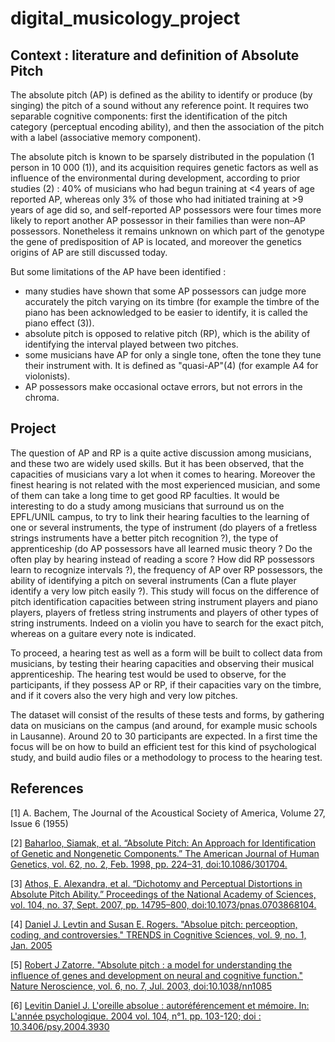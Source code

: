 # digital_musicology_project


## Context : literature and definition of Absolute Pitch

 The absolute pitch (AP) is defined as the ability to identify or produce (by singing) the pitch of a sound without any reference point.
 It requires two separable cognitive components: first the identification of the pitch category (perceptual encoding ability), and then the association of the pitch with a label (associative memory component).

The absolute pitch is known to be sparsely distributed in the population (1 person in 10 000 (1)), and its acquisition requires
genetic factors as well as influence of the environmental during development, according to prior studies (2) :
40% of musicians who had begun training at <4 years of age reported AP, whereas only 3% of those who had initiated training at >9 years of age did so, and self-reported AP possessors were four times more likely to report another AP possessor in their families than were non–AP possessors. Nonetheless it remains unknown on which part of the genotype the gene of predisposition of AP is located, and moreover the genetics origins of AP are still discussed today.

But some limitations of the AP have been identified :
* many studies have shown that some AP possessors can judge more accurately the pitch varying on its timbre (for example the timbre of the piano has been acknowledged to be easier to identify, it is called the piano effect (3)).
* absolute pitch is opposed to relative pitch (RP), which is the ability of identifying the interval played between two pitches.
* some musicians have AP for only a single tone, often the tone they tune their instrument with. It is defined as "quasi-AP"(4) (for example A4 for violonists).
* AP possessors make occasional octave errors, but not errors in the chroma.


## Project

The question of AP and RP is a quite active discussion among musicians, and these two are widely used skills. But it has been observed, that the capacities of musicians vary a lot when it comes to hearing. Moreover the finest hearing is not related with the most experienced musician, and some of them can take a long time to get good RP faculties.
It would be interesting to do a study among musicians that surround us on the EPFL/UNIL campus, to try to link their hearing faculties to the learning of one or several instruments, the type of instrument (do players of a fretless strings instruments have a better pitch recognition ?), the type of apprenticeship (do AP possessors have all learned music theory ? Do the often play by hearing instead of reading a score ? How did RP possessors learn to recognize intervals ?), the frequency of AP over RP possessors, the ability of identifying a pitch on several instruments (Can a flute player identify a very low pitch easily ?).
This study will focus on the difference of pitch identification capacities between string instrument players and piano players, players of fretless string instruments and players of other types of string instruments. Indeed on a violin you have to search for the exact pitch, whereas on a guitare every note is indicated.

To proceed, a hearing test as well as a form will be built to collect data from musicians, by testing their hearing capacities and observing their musical apprenticeship.
The hearing test would be used to observe, for the participants, if they possess AP or RP, if their capacities vary on the timbre, and if it covers also the very high and very low pitches.

The dataset will consist of the results of these tests and forms, by gathering data on musicians on the campus (and around, for example music schools in Lausanne). Around 20 to 30 participants are expected.
In a first time the focus will be on how to build an efficient test for this kind of psychological study, and build audio files or a methodology to process to the hearing test.




## References


[1] A. Bachem, The Journal of the Acoustical Society of America, Volume 27, Issue 6 (1955)

[2]  [Baharloo, Siamak, et al. “Absolute Pitch: An Approach for Identification of Genetic and Nongenetic Components.” The American Journal of Human Genetics, vol. 62, no. 2, Feb. 1998, pp. 224–31, doi:10.1086/301704.](https://ac.els-cdn.com/S0002929707634867/1-s2.0-S0002929707634867-main.pdf?_tid=9d87961d-6596-4e64-886e-a8b22427e70b&acdnat=1521634550_f2bf5bc2e82c5fe352dda867c01d576b)

[3]  [Athos, E. Alexandra, et al. “Dichotomy and Perceptual Distortions in Absolute Pitch Ability.” Proceedings of the National Academy of Sciences, vol. 104, no. 37, Sept. 2007, pp. 14795–800, doi:10.1073/pnas.0703868104.](http://www.pnas.org/content/104/37/14795.long)

[4] [Daniel J. Levtin and Susan E. Rogers. "Absolue pitch: perceoption, coding, and controversies." TRENDS in Cognitive Sciences, vol. 9, no. 1, Jan. 2005](https://pdfs.semanticscholar.org/6b97/f1a16513aff0567a3d55b719eae2f220e6b7.pdf)

[5] [Robert J Zatorre. "Absolute pitch : a model for understanding the influence of genes and development on neural and cognitive function." Nature Neroscience, vol. 6, no. 7, Jul. 2003, doi:10.1038/nn1085](http://www.cogsci.ucsd.edu/~creel/COGS160/COGS160_files/zatorreNN2003.pdf)

[6] [Levitin Daniel J. L'oreille absolue : autoréférencement et mémoire. In: L'année psychologique. 2004 vol. 104, n°1. pp. 103-120;
doi : 10.3406/psy.2004.3930](http://www.persee.fr/doc/psy_0003-5033_2004_num_104_1_3930)


